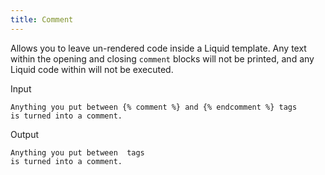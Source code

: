 ```yaml
---
title: Comment
---
```


Allows you to leave un-rendered code inside a Liquid template. Any text within the opening and closing `comment` blocks will not be printed, and any Liquid code within will not be executed.

Input
```liquid
Anything you put between {% comment %} and {% endcomment %} tags
is turned into a comment.
```

Output
```liquid
Anything you put between  tags
is turned into a comment.
```

